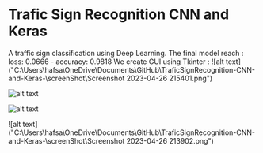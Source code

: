 # Trafic Sign Recognition CNN and Keras 
 
A traffic sign classification using Deep Learning. The final model reach : 
 loss: 0.0666 - accuracy: 0.9818
We create GUI using Tkinter : 
![alt text]("C:\Users\hafsa\OneDrive\Documents\GitHub\TraficSignRecognition-CNN-and-Keras-\screenShot\Screenshot 2023-04-26 215401.png")

 ![alt text]("C:\Users\hafsa\OneDrive\Documents\GitHub\TraficSignRecognition-CNN-and-Keras-\screenShot\1.png")

 ![alt text]("C:\Users\hafsa\OneDrive\Documents\GitHub\TraficSignRecognition-CNN-and-Keras-\screenShot\2.png")

![alt text]("C:\Users\hafsa\OneDrive\Documents\GitHub\TraficSignRecognition-CNN-and-Keras-\screenShot\Screenshot 2023-04-26 213902.png")


